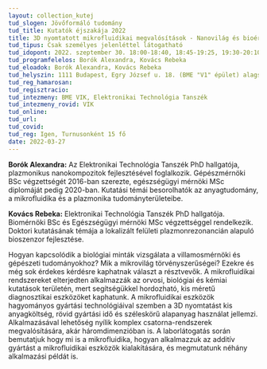 ```yaml
---
layout: collection_kutej
tud_slogen: Jövőformáló tudomány
tud_title: Kutatók éjszakája 2022
title: 3D nyomtatott mikrofluidikai megvalósítások - Nanovilág és bioérzékelők
tud_tipus: Csak személyes jelenléttel látogatható
tud_idopont: 2022. szeptember 30. 18:00-18:40, 18:45-19:25, 19:30-20:10, 20:15-21:00
tud_programfelelos: Borók Alexandra, Kovács Rebeka
tud_eloadok: Borók Alexandra, Kovács Rebeka
tud_helyszin: 1111 Budapest, Egry József u. 18. (BME "V1" épület) alagsor, BME ETT laboratóriumok
tud_reg_hamarosan:
tud_regisztracio:
tud_intezmeny: BME VIK, Elektronikai Technológia Tanszék
tud_intezmeny_rovid: VIK
tud_online:
tud_url:
tud_covid:
tud_reg: Igen, Turnusonként 15 fő
date: 2022-03-27
---
```



<b>Borók Alexandra:</b> Az Elektronikai Technológia Tanszék PhD hallgatója, plazmonikus nanokompozitok fejlesztésével foglalkozik. Gépészmérnöki BSc végzettségét 2016-ban szerezte, egészségügyi mérnöki MSc diplomáját pedig 2020-ban. Kutatási témái besorolhatók az anyagtudomány, a mikrofluidika és a plazmonika tudományterületeibe.
  
<b>Kovács Rebeka:</b> Elektronikai Technológia Tanszék PhD hallgatója. Biomérnöki BSc és Egészségügyi mérnöki MSc végzettséggel rendelkezik. Doktori kutatásának témája a lokalizált felületi plazmonrezonancián alapuló bioszenzor fejlesztése.


Hogyan kapcsolódik a biológiai minták vizsgálata a villamosmérnöki és gépészeti tudományokhoz? Mik a mikrovilág törvényszerűségei? Ezekre és még sok érdekes kérdésre kaphatnak választ a résztvevők. A mikrofluidikai rendszereket elterjedten alkalmazzák az orvosi, biológiai és kémiai kutatások területén, mert segítségükkel hordozható, kis méretű diagnosztikai eszközöket kaphatunk. A mikrofluidikai eszközök hagyományos gyártási technológiáival szemben a 3D nyomtatást kis anyagköltség, rövid gyártási idő és széleskörű alapanyag használat jellemzi. Alkalmazásával lehetőség nyílik komplex csatorna-rendszerek megvalósítására, akár háromdimenzióban is. A laborlátogatás során bemutatjuk hogy mi is a mikrofluidika, hogyan alkalmazzuk az additív gyártást a mikrofluidikai eszközök kialakítására, és megmutatunk néhány alkalmazási példát is.

